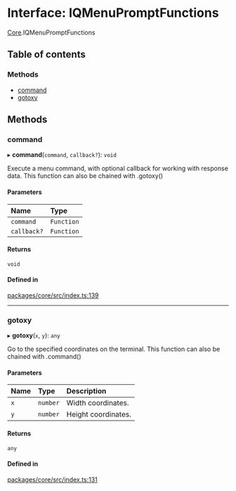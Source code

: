 # Interface: IQMenuPromptFunctions

[Core](../modules/Core.md).IQMenuPromptFunctions

## Table of contents

### Methods

- [command](Core.IQMenuPromptFunctions.md#command)
- [gotoxy](Core.IQMenuPromptFunctions.md#gotoxy)

## Methods

### command

▸ **command**(`command`, `callback?`): `void`

Execute a menu command, with optional callback for working with response data.
This function can also be chained with .gotoxy()

#### Parameters

| Name | Type |
| :------ | :------ |
| `command` | `Function` |
| `callback?` | `Function` |

#### Returns

`void`

#### Defined in

[packages/core/src/index.ts:139](https://github.com/iniquitybbs/iniquity/blob/ab60d91/packages/core/src/index.ts#L139)

___

### gotoxy

▸ **gotoxy**(`x`, `y`): `any`

Go to the specified coordinates on the terminal.
This function can also be chained with .command()

#### Parameters

| Name | Type | Description |
| :------ | :------ | :------ |
| `x` | `number` | Width coordinates. |
| `y` | `number` | Height coordinates. |

#### Returns

`any`

#### Defined in

[packages/core/src/index.ts:131](https://github.com/iniquitybbs/iniquity/blob/ab60d91/packages/core/src/index.ts#L131)
